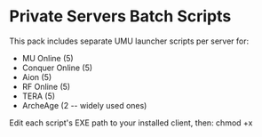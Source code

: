 # Private Servers Batch Scripts
This pack includes separate UMU launcher scripts per server for:
- MU Online (5)
- Conquer Online (5)
- Aion (5)
- RF Online (5)
- TERA (5)
- ArcheAge (2 -- widely used ones)

Edit each script's EXE path to your installed client, then:
  chmod +x <script>.sh
  ./<script>.sh
